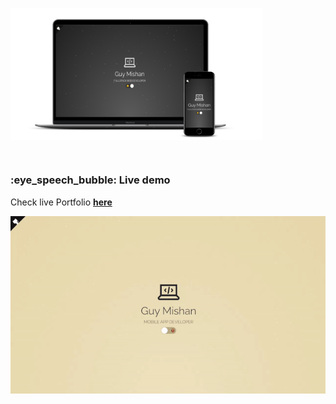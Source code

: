 <img width="80%" align="center" src="https://github.com/GuyMishan/MyPortfolio/blob/master/src/assets/images/readme/portfolio_mockup.png" alt="portfolio template mockup" /> <br/>

<br/>

<h3>:eye_speech_bubble: Live demo</h3>

Check live Portfolio <a href="https://GuyMishan.github.io/MyPortfolio/"><strong>here</strong></a>

<img align="center" src="https://github.com/GuyMishan/MyPortfolio/blob/master/src/assets/images/readme/portgif.gif" alt="portfolio mobile demo gif"/>
